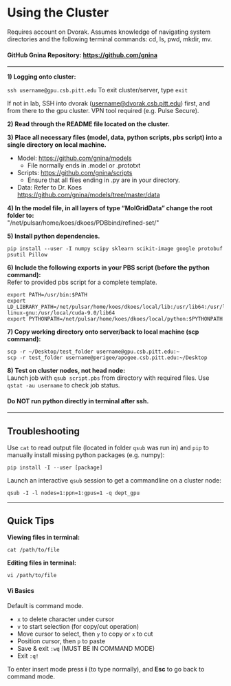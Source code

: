 # Using the Cluster

Requires account on Dvorak. Assumes knowledge of navigating system directories and the following terminal commands: cd, ls, pwd, mkdir, mv.

#### GitHub Gnina Repository: https://github.com/gnina
_____
**1) Logging onto cluster:**

`ssh username@gpu.csb.pitt.edu`
To exit cluster/server, type `exit`

If not in lab, SSH into dvorak (username@dvorak.csb.pitt.edu) first, and from there to the gpu cluster. VPN tool required (e.g. Pulse Secure).

**2) Read through the README file located on the cluster.**

**3) Place all necessary files (model, data, python scripts, pbs script) into a single directory on local machine.**

* Model: https://github.com/gnina/models
  * File normally ends in .model or .prototxt
* Scripts: https://github.com/gnina/scripts
  * Ensure that all files ending in .py are in your directory.
* Data: Refer to Dr. Koes
https://github.com/gnina/models/tree/master/data

**4) In the model file, in all layers of type “MolGridData” change the root folder to:**  
"/net/pulsar/home/koes/dkoes/PDBbind/refined-set/"

**5) Install python dependencies.**
```
pip install --user -I numpy scipy sklearn scikit-image google protobuf psutil Pillow
```

**6) Include the following exports in your PBS script (before the python command):**  
Refer to provided pbs script for a complete template.


```
export PATH=/usr/bin:$PATH
export LD_LIBRARY_PATH=/net/pulsar/home/koes/dkoes/local/lib:/usr/lib64:/usr/lib/x86_64-linux-gnu:/usr/local/cuda-9.0/lib64
export PYTHONPATH=/net/pulsar/home/koes/dkoes/local/python:$PYTHONPATH
```

**7) Copy working directory onto server/back to local machine (scp command):**
```
scp -r ~/Desktop/test_folder username@gpu.csb.pitt.edu:~
scp -r test_folder username@perigee/apogee.csb.pitt.edu:~/Desktop
```

**8) Test on cluster nodes, not head node:**  
Launch job with `qsub script.pbs` from directory with required files. Use `qstat -au username` to check job status.

#### Do NOT run python directly in terminal after ssh.

_____

## Troubleshooting

Use `cat` to read output file (located in folder `qsub` was run in) and `pip` to manually install missing python packages (e.g. numpy):
```
pip install -I --user [package]
```

Launch an interactive `qsub` session to get a commandline on a cluster node:
```
qsub -I -l nodes=1:ppn=1:gpus=1 -q dept_gpu
```

_____

## Quick Tips
**Viewing files in terminal:**
```
cat /path/to/file
```
**Editing files in terminal:**
```
vi /path/to/file
```

#### Vi Basics
Default is command mode.
* `x` to delete character under cursor
* `v` to start selection (for copy/cut operation)
* Move cursor to select, then `y` to copy or `x` to cut
* Position cursor, then `p` to paste
* Save & exit `:wq` (MUST BE IN COMMAND MODE)
* Exit `:q!`

To enter insert mode press **i** (to type normally), and **Esc** to go back to command mode.

